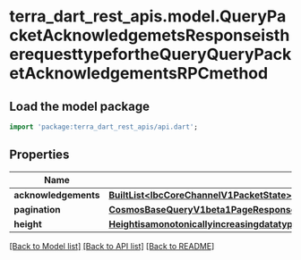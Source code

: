 # terra_dart_rest_apis.model.QueryPacketAcknowledgemetsResponseistherequesttypefortheQueryQueryPacketAcknowledgementsRPCmethod

## Load the model package
```dart
import 'package:terra_dart_rest_apis/api.dart';
```

## Properties
Name | Type | Description | Notes
------------ | ------------- | ------------- | -------------
**acknowledgements** | [**BuiltList&lt;IbcCoreChannelV1PacketState&gt;**](IbcCoreChannelV1PacketState.md) |  | [optional] 
**pagination** | [**CosmosBaseQueryV1beta1PageResponse**](CosmosBaseQueryV1beta1PageResponse.md) |  | [optional] 
**height** | [**HeightisamonotonicallyincreasingdatatypethatcanbecomparedagainstanotherHeightforthepurposesofupdatingandfreezingclients**](HeightisamonotonicallyincreasingdatatypethatcanbecomparedagainstanotherHeightforthepurposesofupdatingandfreezingclients.md) |  | [optional] 

[[Back to Model list]](../README.md#documentation-for-models) [[Back to API list]](../README.md#documentation-for-api-endpoints) [[Back to README]](../README.md)



